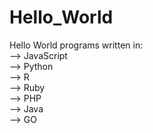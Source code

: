 # Hello_World
Hello World programs written in:
<br>
  --> JavaScript
<br>
  --> Python
<br>
  --> R
<br>
  --> Ruby
<br>
  --> PHP
<br>
  --> Java  
  --> GO
